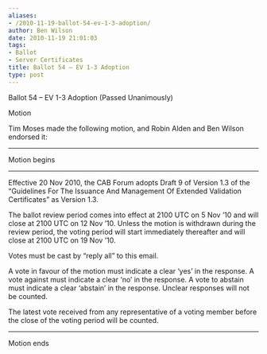 ```yaml
---
aliases:
- /2010-11-19-ballot-54-ev-1-3-adoption/
author: Ben Wilson
date: 2010-11-19 21:01:03
tags:
- Ballot
- Server Certificates
title: Ballot 54 – EV 1-3 Adoption
type: post
---
```


Ballot 54 – EV 1-3 Adoption (Passed Unanimously)

Motion

Tim Moses made the following motion, and Robin Alden and Ben Wilson endorsed it:

______________________________________________________________________

Motion begins

______________________________________________________________________

Effective 20 Nov 2010, the CAB Forum adopts Draft 9 of Version 1.3 of the “Guidelines For The Issuance And Management Of Extended Validation Certificates” as Version 1.3.

The ballot review period comes into effect at 2100 UTC on 5 Nov ’10 and will close at 2100 UTC on 12 Nov ’10. Unless the motion is withdrawn during the review period, the voting period will start immediately thereafter and will close at 2100 UTC on 19 Nov ’10.

Votes must be cast by “reply all” to this email.

A vote in favour of the motion must indicate a clear ‘yes’ in the response. A vote against must indicate a clear ‘no’ in the response. A vote to abstain must indicate a clear ‘abstain’ in the response. Unclear responses will not be counted.

The latest vote received from any representative of a voting member before the close of the voting period will be counted.

______________________________________________________________________

Motion ends